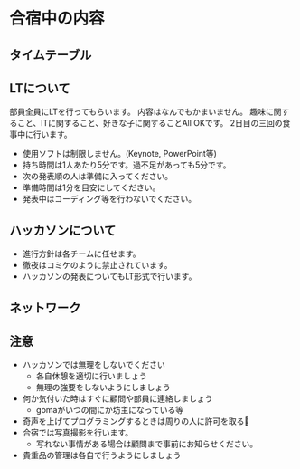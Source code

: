 # 合宿中の内容


## タイムテーブル


## LTについて

部員全員にLTを行ってもらいます。
内容はなんでもかまいません。
趣味に関すること、ITに関すること、好きな子に関することAll OKです。
2日目の三回の食事中に行います。

- 使用ソフトは制限しません。(Keynote, PowerPoint等)
- 持ち時間は1人あたり5分です。過不足があっても5分です。
- 次の発表順の人は準備に入ってください。
- 準備時間は1分を目安にしてください。
- 発表中はコーディング等を行わないでください。


## ハッカソンについて

- 進行方針は各チームに任せます。
- 徹夜はコミケのように禁止されています。
- ハッカソンの発表についてもLT形式で行います。


## ネットワーク



## 注意

- ハッカソンでは無理をしないでください
  - 各自休憩を適切に行いましょう
  - 無理の強要をしないようにしましょう
- 何か気付いた時はすぐに顧問や部員に連絡しましょう
  - gomaがいつの間にか坊主になっている等
- 奇声を上げてプログラミングするときは周りの人に許可を取る
- 合宿では写真撮影を行います。
  - 写れない事情がある場合は顧問まで事前にお知らせください。
- 貴重品の管理は各自で行うようにしましょう
